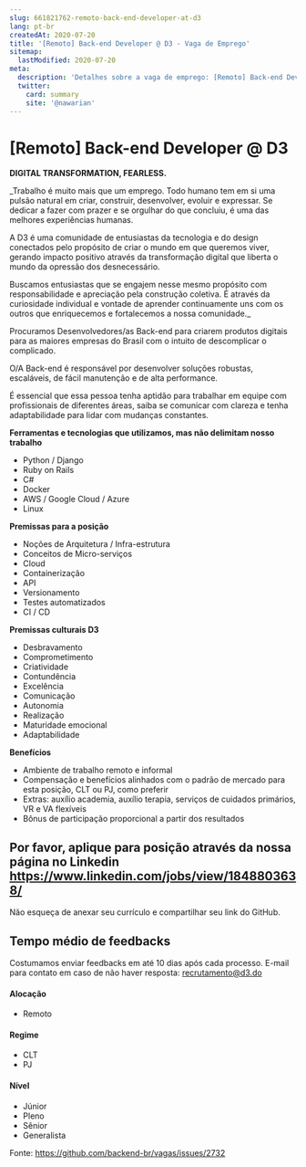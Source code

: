 ```yaml
---
slug: 661821762-remoto-back-end-developer-at-d3
lang: pt-br
createdAt: 2020-07-20
title: '[Remoto] Back-end Developer @ D3 - Vaga de Emprego'
sitemap:
  lastModified: 2020-07-20
meta:
  description: 'Detalhes sobre a vaga de emprego: [Remoto] Back-end Developer @ D3'
  twitter:
    card: summary
    site: '@nawarian'
---
```


# [Remoto] Back-end Developer @ D3

**DIGITAL TRANSFORMATION, FEARLESS.**

_Trabalho é muito mais que um emprego. Todo humano tem em si uma pulsão natural em criar, construir, desenvolver, evoluir e expressar. Se dedicar a fazer com prazer e se orgulhar do que concluiu, é uma das melhores experiências humanas.

A D3 é uma comunidade de entusiastas da tecnologia e do design conectados pelo propósito de criar o mundo em que queremos viver, gerando impacto positivo através da transformação digital que liberta o mundo da opressão dos desnecessário.

Buscamos entusiastas que se engajem nesse mesmo propósito com responsabilidade e apreciação pela construção coletiva. É através da curiosidade individual e vontade de aprender continuamente uns com os outros que enriquecemos e fortalecemos a nossa comunidade._

Procuramos Desenvolvedores/as Back-end para criarem produtos digitais para as maiores empresas do Brasil com o intuito de descomplicar o complicado.

O/A Back-end é responsável por desenvolver soluções robustas, escaláveis, de fácil manutenção e de alta performance.

É essencial que essa pessoa tenha aptidão para trabalhar em equipe com profissionais de diferentes áreas, saiba se comunicar com clareza e tenha adaptabilidade para lidar com mudanças constantes.

**Ferramentas e tecnologias que utilizamos, mas não delimitam nosso trabalho**

- Python / Django
- Ruby on Rails
- C#
- Docker
- AWS / Google Cloud / Azure
- Linux

**Premissas para a posição**

- Noções de Arquitetura / Infra-estrutura
- Conceitos de Micro-serviços
- Cloud
- Containerização
- API
- Versionamento
- Testes automatizados
- CI / CD

**Premissas culturais D3**

- Desbravamento
- Comprometimento
- Criatividade
- Contundência
- Excelência
- Comunicação
- Autonomia
- Realização
- Maturidade emocional
- Adaptabilidade

**Benefícios**

- Ambiente de trabalho remoto e informal
- Compensação e benefícios alinhados com o padrão de mercado para esta posição, CLT ou PJ, como preferir
- Extras: auxílio academia, auxílio terapia, serviços de cuidados primários, VR e VA flexíveis
- Bônus de participação proporcional a partir dos resultados

## Por favor, aplique para posição através da nossa página no Linkedin https://www.linkedin.com/jobs/view/1848803638/
Não esqueça de anexar seu currículo e compartilhar seu link do GitHub.

## Tempo médio de feedbacks
Costumamos enviar feedbacks em até 10 dias após cada processo.
E-mail para contato em caso de não haver resposta: recrutamento@d3.do
#### Alocação
- Remoto

#### Regime
- CLT
- PJ

#### Nível
- Júnior
- Pleno
- Sênior
- Generalista




Fonte: https://github.com/backend-br/vagas/issues/2732